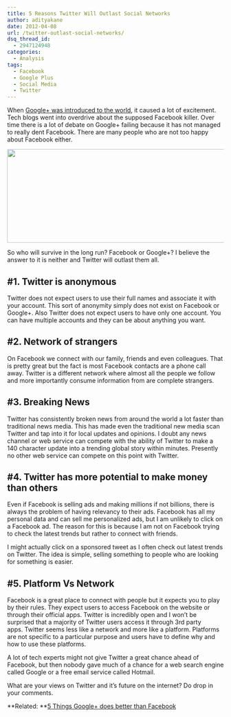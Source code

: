 ```yaml
---
title: 5 Reasons Twitter Will Outlast Social Networks
author: adityakane
date: 2012-04-08
url: /twitter-outlast-social-networks/
dsq_thread_id:
  - 2947124948
categories:
  - Analysis
tags:
  - Facebook
  - Google Plus
  - Social Media
  - Twitter
---
```

When [Google+ was introduced to the world][1], it caused a lot of excitement. Tech blogs went into overdrive about the supposed Facebook killer. Over time there is a lot of debate on Google+ failing because it has not managed to really dent Facebook. There are many people who are not too happy about Facebook either.

<a href="http://devilsworkshop.org/twitter-outlast-social-networks/twitter_social_media/" rel="attachment wp-att-56755"><img class="alignnone size-full wp-image-56755" title="Twitter_Social_media" src="http://cdn.devilsworkshop.org/files/2012/04/Twitter_Social_media.png" alt="" width="600" height="217" /></a>

So who will survive in the long run? Facebook or Google+? I believe the answer to it is neither and Twitter will outlast them all.

## #1. Twitter is anonymous

Twitter does not expect users to use their full names and associate it with your account. This sort of anonymity simply does not exist on Facebook or Google+. Also Twitter does not expect users to have only one account. You can have multiple accounts and they can be about anything you want.

## #2. Network of strangers

On Facebook we connect with our family, friends and even colleagues. That is pretty great but the fact is most Facebook contacts are a phone call away. Twitter is a different network where almost all the people we follow and more importantly consume information from are complete strangers.

## #3. Breaking News

Twitter has consistently broken news from around the world a lot faster than traditional news media. This has made even the traditional new media scan Twitter and tap into it for local updates and opinions. I doubt any news channel or web service can compete with the ability of Twitter to make a 140 character update into a trending global story within minutes. Presently no other web service can compete on this point with Twitter.

## #4. Twitter has more potential to make money than others

Even if Facebook is selling ads and making millions if not billions, there is always the problem of having relevancy to their ads. Facebook has all my personal data and can sell me personalized ads, but I am unlikely to click on a Facebook ad. The reason for this is because I am not on Facebook trying to check the latest trends but rather to connect with friends.

I might actually click on a sponsored tweet as I often check out latest trends on Twitter. The idea is simple, selling something to people who are looking for something is easier.

## #5. Platform Vs Network

Facebook is a great place to connect with people but it expects you to play by their rules. They expect users to access Facebook on the website or through their official apps. Twitter is incredibly open and I won&#8217;t be surprised that a majority of Twitter users access it through 3rd party apps. Twitter seems less like a network and more like a platform. Platforms are not specific to a particular purpose and users have to define why and how to use these platforms.

A lot of tech experts might not give Twitter a great chance ahead of Facebook, but then nobody gave much of a chance for a web search engine called Google or a free email service called Hotmail.

What are your views on Twitter and it&#8217;s future on the internet? Do drop in your comments.

**Related: **[5 Things Google+ does better than Facebook][2]

 [1]: http://devilsworkshop.org/googles-powerful-advertisement-google/
 [2]: http://devilsworkshop.org/5-google-better-facebook/
